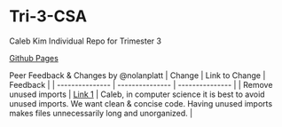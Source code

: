 # Tri-3-CSA

Caleb Kim Individual Repo for Trimester 3

[Github Pages](https://calebkimsd.github.io/Tri-3-CSA/)

Peer Feedback & Changes by @nolanplatt
| Change | Link to Change | Feedback |
| --------------- | --------------- | --------------- |
| Remove unused imports | [Link 1](https://github.com/calebkimsd/Tri-3-CSA/commit/6d50afc033d54276dc8eab6bff943c159558f67a) | Caleb, in computer science it is best to avoid unused imports. We want clean & concise code. Having unused imports makes files unnecessarily long and unorganized.  |
